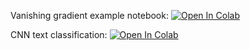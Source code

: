 Vanishing gradient example notebook:
[![Open In Colab](https://colab.research.google.com/assets/colab-badge.svg)](https://colab.research.google.com/github/neychev/harbour_dlia2019/blob/master/day03_Vanishing_grad_n_CNN/vanishing_grad_example.ipynb)

CNN text classification:
[![Open In Colab](https://colab.research.google.com/assets/colab-badge.svg)](https://colab.research.google.com/github/neychev/harbour_dlia2019/blob/master/day03_Vanishing_grad_n_CNN/Day_3_CNN_text_classification.ipynb)
